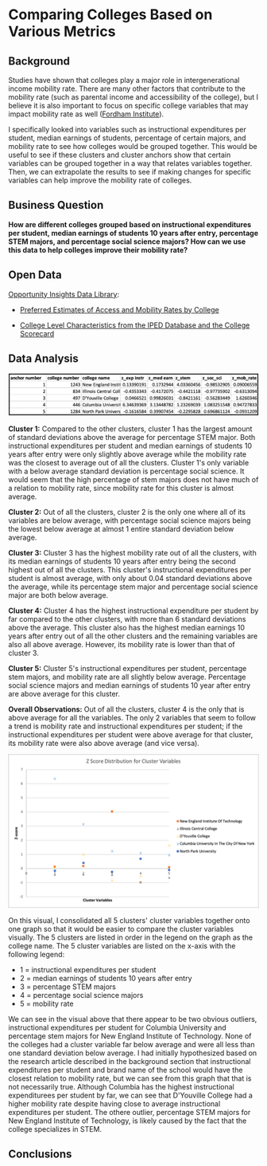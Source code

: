 # Comparing Colleges Based on Various Metrics
## Background
Studies have shown that colleges play a major role in intergenerational income mobility rate. There are many other factors that contribute to the mobility rate (such as parental income and accessibility of the college), but I believe it is also important to focus on specific college variables that may impact mobility rate as well ([Fordham Institute](https://fordhaminstitute.org/national/commentary/how-college-affects-upward-mobility)).

I specifically looked into variables such as instructional expenditures per student, median earnings of students, percentage of certain majors, and mobility rate to see how colleges would be grouped together. This would be useful to see if these clusters and cluster anchors show that certain variables can be grouped together in a way that relates variables together. Then, we can extrapolate the results to see if making changes for specific variables can help improve the mobility rate of colleges.

## Business Question
**How are different colleges grouped based on instructional expenditures per student, median earnings of students 10 years after entry, percentage STEM majors, and percentage social science majors? How can we use this data to help colleges improve their mobility rate?**

## Open Data
[Opportunity Insights Data Library](https://opportunityinsights.org/data/?geographic_level=0&topic=105&paper_id=0#resource-listing):

- [Preferred Estimates of Access and Mobility Rates by College](https://github.com/angelali1479/college-data-cluster-analysis/blob/main/mrc_table1.csv)

- [College Level Characteristics from the IPED Database and the College Scorecard](https://github.com/angelali1479/college-data-cluster-analysis/blob/main/mrc_table10.csv)

## Data Analysis

![alt text](https://github.com/angelali1479/college-data-cluster-analysis/blob/main/Screen%20Shot%202020-10-19%20at%208.12.04%20PM.png)

**Cluster 1:**
Compared to the other clusters, cluster 1 has the largest amount of standard deviations above the average for percentage STEM major. Both instructional expenditures per student and median earnings of students 10 years after entry were only slightly above average while the mobility rate was the closest to average out of all the clusters. Cluster 1's only variable with a below average standard deviation is percentage social science. 
It would seem that the high percentage of stem majors does not have much of a relation to mobility rate, since mobility rate for this cluster is almost average.

**Cluster 2:**
Out of all the clusters, cluster 2 is the only one where all of its variables are below average, with percentage social science majors being the lowest below average at almost 1 entire standard deviation below average.

**Cluster 3:**
Cluster 3 has the highest mobility rate out of all the clusters, with its median earnings of students 10 years after entry being the second highest out of all the clusters. This cluster's instructional expenditures per student is almost average, with only about 0.04 standard deviations above the average, while its percentage stem major and percentage social science major are both below average.

**Cluster 4:**
Cluster 4 has the highest instructional expenditure per student by far compared to the other clusters, with more than 6 standard deviations above the average. This cluster also has the highest median earnings 10 years after entry out of all the other clusters and the remaining variables are also all above average. However, its mobility rate is lower than that of cluster 3.

**Cluster 5:**
Cluster 5's instructional expenditures per student, percentage stem majors, and mobility rate are all slightly below average. Percentage social science majors and median earnings of students 10 year after entry are above average for this cluster.

**Overall Observations:**
Out of all the clusters, cluster 4 is the only that is above average for all the variables. The only 2 variables that seem to follow a trend is mobility rate and instructional expenditures per student; if the instructional expenditures per student were above average for that cluster, its mobility rate were also above average (and vice versa).


![alt text](https://github.com/angelali1479/college-data-cluster-analysis/blob/main/miniproj3graph.png)

On this visual, I consolidated all 5 clusters' cluster variables together onto one graph so that it would be easier to compare the cluster variables visually. The 5 clusters are listed in order in the legend on the graph as the college name. The 5 cluster variables are listed on the x-axis with the following legend:
- 1 = instructional expenditures per student
- 2 = median earnings of students 10 years after entry
- 3 = percentage STEM majors
- 4 = percentage social science majors
- 5 = mobility rate


We can see in the visual above that there appear to be two obvious outliers, instructional expenditures per student for Columbia University and percentage stem majors for New England Institute of Technology. None of the colleges had a cluster variable far below average and were all less than one standard deviation below average. I had initially hypothesized based on the research article described in the background section that instructional expenditures per student and brand name of the school would have the closest relation to mobility rate, but we can see from this graph that that is not necessarily true. Although Columbia has the highest instructional expenditurees per student by far, we can see that D'Youville College had a higher mobility rate despite having close to average instructional expenditures per student. The othere outlier, percentage STEM majors for New England Institute of Technology, is likely caused by the fact that the college specializes in STEM.

## Conclusions

